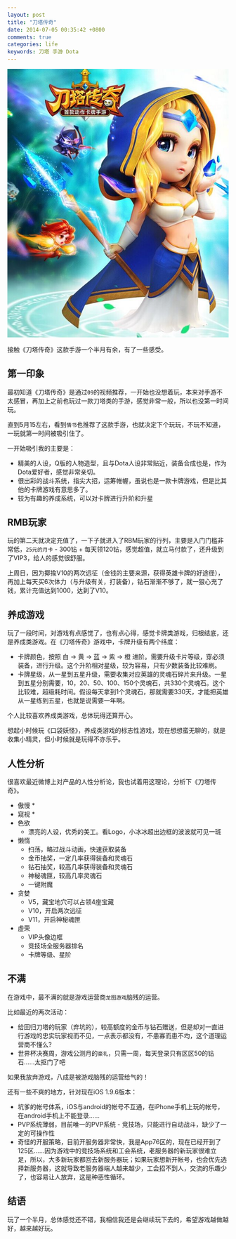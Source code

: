 ```yaml
---
layout: post
title: "刀塔传奇"
date: 2014-07-05 00:35:42 +0800
comments: true
categories: life
keywords: 刀塔 手游 Dota
---
```

![刀塔传奇](/images/2014-07-05-daotachuanqi/daotachuanqi.jpg)

接触《刀塔传奇》这款手游一个半月有余，有了一些感受。

## 第一印象
最初知道《刀塔传奇》是通过`09`的视频推荐，一开始也没想着玩，本来对手游不太感冒，再加上之前也玩过一款刀塔类的手游，感觉非常一般，所以也没第一时间玩。

直到5月15左右，看到`情书`也推荐了这款手游，也就决定下个玩玩，不玩不知道，一玩就第一时间被吸引住了。

一开始吸引我的主要是：

* 精美的人设，Q版的人物造型，且与Dota人设非常贴近，装备合成也是，作为Dota爱好者，感觉非常亲切。
* 很出彩的战斗系统，指尖大招，运筹帷幄，虽说也是一款卡牌游戏，但是比其他的卡牌游戏有意思多了。
* 较为有趣的养成系统，可以对卡牌进行升阶和升星

## RMB玩家
玩的第二天就决定充值了，一下子就进入了RBM玩家的行列，主要是入门门槛非常低，`25元的月卡` - 300钻 + 每天领120钻，感觉超值，就立马付款了，还升级到了VIP3，给人的感觉很舒服。

上周日，因为揶揄V10的两次远征（金钱的主要来源，获得英雄卡牌的好途径），再加上每天买6次体力（与升级有关，打装备），钻石渐渐不够了，就一狠心充了钱，累计充值达到1000，达到了V10。

## 养成游戏
玩了一段时间，对游戏有点感觉了，也有点心得，感觉卡牌类游戏，归根结底，还是养成类游戏。在《刀塔传奇》游戏中，卡牌升级有两个纬度：

* 卡牌颜色，按照 白 -> 黄 -> 蓝 -> 紫 -> 橙 进阶。需要升级卡片等级，穿必须装备，进行升级。这个升阶相对星级，较为容易，只有少数装备比较难刷。
* 卡牌星级，从一星到五星升级，需要收集对应英雄的灵魂石碎片来升级。一星到五星分别需要，10，20、50、100、150个灵魂石，共330个灵魂石。这个比较难，超级耗时间。假设每天拿到1个灵魂石，那就需要330天，才能把英雄从一星练到五星，也就是说需要一年啊。

个人比较喜欢养成类游戏，总体玩得还算开心。

想起小时候玩《口袋妖怪》，养成类游戏的标志性游戏，现在想想蛮无聊的，就是收集小精灵，但小时候就是玩得不亦乐乎。

## 人性分析
很喜欢最近微博上对产品的人性分析论，我也试着用这理论，分析下《刀塔传奇》。

* 傲慢
	* 
* 窥视
	*		 
* 色欲
	* 漂亮的人设，优秀的美工。看Logo，小冰冰超出边框的波波就可见一斑 
* 懒惰
	* 扫荡，略过战斗动画，快速获取装备
	* 金币抽奖，一定几率获得装备和灵魂石
	* 钻石抽奖，较高几率获得装备和灵魂石
	* 神秘魂匣，较高几率灵魂石
	* 一键附魔
* 贪婪
	* V5，藏宝地穴可以占领4座宝藏 	
	* V10，开启两次远征
	* V11，开启神秘魂匣
* 虚荣
	* VIP头像边框
	* 竞技场全服务器排名 
	* 卡牌等级、星阶
	
## 不满
在游戏中，最不满的就是游戏运营商`龙图游戏`脑残的运营。

比如最近的两次活动：

* 给回归刀塔的玩家（弃坑的），较高额度的金币与钻石赠送，但是却对一直进行游戏的忠实玩家视而不见，一点表示都没有，不患寡而患不均，这个道理运营商不懂么?
* 世界杯决赛周，游戏公测月的`豪礼`，只需一周，每天登录只有区区50的钻石……太抠门了吧

如果我放弃游戏，八成是被游戏脑残的运营给气的！

还有一些不爽的地方，针对现在iOS 1.9.6版本：

* 坑爹的帐号体系，iOS与android的帐号不互通，在iPhone手机上玩的帐号，在android手机上不能登录……
* PVP系统薄弱，目前唯一的PVP系统 - 竞技场，只能进行自动战斗，缺少了一定的可操作性
* 奇怪的开服策略，目前开服务器非常快，我是App76区的，现在已经开到了125区……因为游戏中的竞技场系统和工会系统，老服务器的新玩家很难立足，所以，大多新玩家都回去新服务器玩；如果玩家想新开帐号，也会优先选择新服务器，这就导致老服务器端人越来越少，工会招不到人，交流的乐趣少了，也容易让人放弃，这是种恶性循环。

## 结语
玩了一个半月，总体感觉还不错，我相信我还是会继续玩下去的，希望游戏越做越好，越来越好玩。







